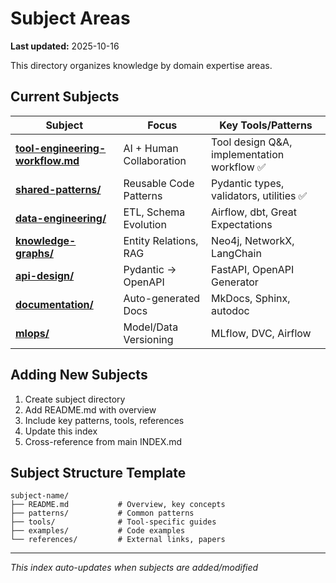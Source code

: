 # Subject Areas

**Last updated:** 2025-10-16

This directory organizes knowledge by domain expertise areas.

## Current Subjects

| Subject | Focus | Key Tools/Patterns |
|---------|-------|-------------------|
| **[tool-engineering-workflow.md](tool-engineering-workflow.md)** | AI + Human Collaboration | Tool design Q&A, implementation workflow ✅ |
| **[shared-patterns/](shared-patterns/)** | Reusable Code Patterns | Pydantic types, validators, utilities ✅ |
| **[data-engineering/](data-engineering/)** | ETL, Schema Evolution | Airflow, dbt, Great Expectations |
| **[knowledge-graphs/](knowledge-graphs/)** | Entity Relations, RAG | Neo4j, NetworkX, LangChain |
| **[api-design/](api-design/)** | Pydantic → OpenAPI | FastAPI, OpenAPI Generator |
| **[documentation/](documentation/)** | Auto-generated Docs | MkDocs, Sphinx, autodoc |
| **[mlops/](mlops/)** | Model/Data Versioning | MLflow, DVC, Airflow |

## Adding New Subjects

1. Create subject directory
2. Add README.md with overview
3. Include key patterns, tools, references
4. Update this index
5. Cross-reference from main INDEX.md

## Subject Structure Template

```
subject-name/
├── README.md           # Overview, key concepts
├── patterns/           # Common patterns
├── tools/              # Tool-specific guides
├── examples/           # Code examples
└── references/         # External links, papers
```

---

*This index auto-updates when subjects are added/modified*
